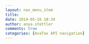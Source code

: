 ```yaml
---
layout: nav_menu_item
title: 
date: 2014-05-16 18:34
author: anya.stettler
comments: true
categories: [AvaTax API navigation]
---
```

 
